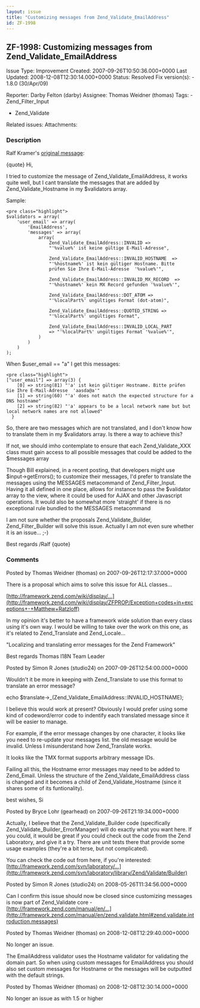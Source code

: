 ```yaml
---
layout: issue
title: "Customizing messages from Zend_Validate_EmailAddress"
id: ZF-1998
---
```


ZF-1998: Customizing messages from Zend\_Validate\_EmailAddress
---------------------------------------------------------------

 Issue Type: Improvement Created: 2007-09-26T10:50:36.000+0000 Last Updated: 2008-12-08T12:30:14.000+0000 Status: Resolved Fix version(s): - 1.8.0 (30/Apr/09)
 
 Reporter:  Darby Felton (darby)  Assignee:  Thomas Weidner (thomas)  Tags: - Zend\_Filter\_Input
- Zend\_Validate
 
 Related issues: 
 Attachments: 
### Description

Ralf Kramer's [original message](http://www.nabble.com/Customizing-messages-of-Zend_Validate_EmailAddress-tf4504427s16154.html#a12846346):

{quote} Hi,

I tried to customize the message of Zend\_Validate\_EmailAddress, it works quite well, but I cant translate the messages that are added by Zend\_Validate\_Hostname in my $validators array.

Sample:

 
    <pre class="highlight">
    $validators = array(
        'user_email' => array(
            'EmailAddress',
            'messages' => array(
                array(
                    Zend_Validate_EmailAddress::INVALID =>
                    "'%value%' ist keine gültige E-Mail-Adresse",
    
                    Zend_Validate_EmailAddress::INVALID_HOSTNAME  =>
                    "'%hostname%' ist kein gültiger Hostname. Bitte
                    prüfen Sie Ihre E-Mail-Adresse  '%value%'",
    
                    Zend_Validate_EmailAddress::INVALID_MX_RECORD  =>
                    "'%hostname%' kein MX Record gefunden '%value%'",
    
                    Zend_Validate_EmailAddress::DOT_ATOM =>
                    "'%localPart%' ungültiges Format (dot-atom)",
    
                    Zend_Validate_EmailAddress::QUOTED_STRING =>
                    "'%localPart%' ungültiges Format",
    
                    Zend_Validate_EmailAddress::INVALID_LOCAL_PART
                    => "'%localPart%' ungültiges Format '%value%'",
                )
            )
        )
    );


When $user\_email == "a" I get this messages:

 
    <pre class="highlight">
    ["user_email"] => array(3) {
        [0] => string(81) "'a' ist kein gültiger Hostname. Bitte prüfen Sie Ihre E-Mail-Adresse  'aasda@a'"
        [1] => string(60) "'a' does not match the expected structure for a DNS hostname"
        [2] => string(82) "'a' appears to be a local network name but but local network names are not allowed"
      }


So, there are two messages which are not translated, and I don't know how to translate them in my $validators array. Is there a way to achieve this?

If not, we should imho contemplate to ensure that each Zend\_Validate\_XXX class must gain access to all possible messages that could be added to the $messages array

Though Bill explained, in a recent posting, that developers might use $input->getErrors(); to customize their messages, I'd prefer to translate the messages using the MESSAGES metacommand of Zend\_Filter\_Input. Having it all defined in one place, allows for instance to pass the $validator array to the view, where it could be used for AJAX and other Javascript operations. It would also be somewhat more 'straight' if there is no exceptional rule bundled to the MESSAGES metacommand

I am not sure whether the proposals Zend\_Validate\_Builder, Zend\_Filter\_Builder will solve this issue. Actually I am not even sure whether it is an issue... ;-)

Best regards /Ralf {quote}

 

 

### Comments

Posted by Thomas Weidner (thomas) on 2007-09-26T12:17:37.000+0000

There is a proposal which aims to solve this issue for ALL classes...

[http://framework.zend.com/wiki/display/…](http://framework.zend.com/wiki/display/ZFPROP/Exception+codes+in+exceptions+-+Matthew+Ratzloff)

In my opinion it's better to have a framework wide solution than every class using it's own way. I would be willing to take over the work on this one, as it's related to Zend\_Translate and Zend\_Locale...

"Localizing and translating error messages for the Zend Framework"

Best regards Thomas I18N Team Leader

 

 

Posted by Simon R Jones (studio24) on 2007-09-26T12:54:00.000+0000

Wouldn't it be more in keeping with Zend\_Translate to use this format to translate an error message?

echo $translate->\_(Zend\_Validate\_EmailAddress::INVALID\_HOSTNAME);

I believe this would work at present? Obviously I would prefer using some kind of codeword/error code to indentify each translated message since it will be easier to manage.

For example, if the error message changes by one character, it looks like you need to re-update your messages list. the old message would be invalid. Unless I misunderstand how Zend\_Translate works.

It looks like the TMX format supports arbitrary message IDs.

Failing all this, the Hostname error messages may need to be added to Zend\_Email. Unless the structure of the Zend\_Validate\_EmailAddress class is changed and it becomes a child of Zend\_Validate\_Hostname (since it shares some of its funtionality).

best wishes, Si

 

 

Posted by Bryce Lohr (gearhead) on 2007-09-26T21:19:34.000+0000

Actually, I believe that the Zend\_Validate\_Builder code (specifically Zend\_Validate\_Builder\_ErrorManager) will do exactly what you want here. If you could, it would be great if you could check out the code from the Zend Laboratory, and give it a try. There are unit tests there that provide some usage examples (they're a bit terse, but not complicated).

You can check the code out from here, if you're interested: [http://framework.zend.com/svn/laboratory/…](http://framework.zend.com/svn/laboratory/library/Zend/Validate/Builder)

 

 

Posted by Simon R Jones (studio24) on 2008-05-26T11:34:56.000+0000

Can I confirm this issue should now be closed since customizing messages is now part of Zend\_Validate core - [http://framework.zend.com/manual/en/…](http://framework.zend.com/manual/en/zend.validate.html#zend.validate.introduction.messages)

 

 

Posted by Thomas Weidner (thomas) on 2008-12-08T12:29:40.000+0000

No longer an issue.

The EmailAddress validator uses the Hostname validator for validating the domain part. So when using custom messages for EmailAddress you should also set custom messages for Hostname or the messages will be outputted with the default strings.

 

 

Posted by Thomas Weidner (thomas) on 2008-12-08T12:30:14.000+0000

No longer an issue as with 1.5 or higher

 

 